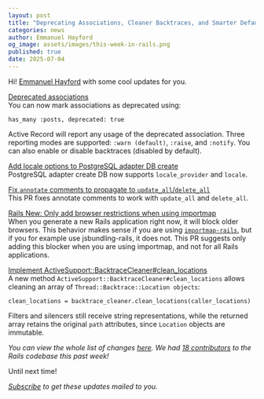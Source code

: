 ```yaml
---
layout: post
title: "Deprecating Associations, Cleaner Backtraces, and Smarter Defaults"
categories: news
author: Emmanuel Hayford
og_image: assets/images/this-week-in-rails.png
published: true
date: 2025-07-04
---
```



Hi! [Emmanuel Hayford](https://x.com/siaw23) with some cool updates for you.

[Deprecated associations](https://github.com/rails/rails/pull/55285)  
You can now mark associations as deprecated using:

`has_many :posts, deprecated: true`

Active Record will report any usage of the deprecated association. Three reporting modes are supported: `:warn (default)`, `:raise`, and `:notify`. You can also enable or disable backtraces (disabled by default).

[Add locale options to PostgreSQL adapter DB create](https://github.com/rails/rails/pull/55030)  
PostgreSQL adapter create DB now supports `locale_provider` and `locale`.


[Fix `annotate` comments to propagate to `update_all`/`delete_all`](https://github.com/rails/rails/pull/55269)  
This PR fixes annotate comments to work with `update_all` and `delete_all`.


[Rails New: Only add browser restrictions when using importmap](https://github.com/rails/rails/pull/55263)  
When you generate a new Rails application right now, it will block older browsers. This behavior makes sense if you are using [`importmap-rails`](https://github.com/rails/importmap-rails), but if you for example use jsbundling-rails, it does not. This PR suggests only adding this blocker when you are using importmap, and not for all Rails applications.


[Implement ActiveSupport::BacktraceCleaner#clean_locations](https://github.com/rails/rails/pull/55255)  
A new method `ActiveSupport::BacktraceCleaner#clean_locations` allows cleaning an array of `Thread::Backtrace::Location objects`:

`clean_locations = backtrace_cleaner.clean_locations(caller_locations)`

Filters and silencers still receive string representations, while the returned array retains the original `path` attributes, since `Location` objects are immutable.


_You can view the whole list of changes [here](https://github.com/rails/rails/compare/@%7B2025-06-27%7D...main@%7B2025-07-04%7D)._
_We had [18 contributors](https://contributors.rubyonrails.org/contributors/in-time-window/20250627-20250704) to the Rails codebase this past week!_

Until next time!

_[Subscribe](https://world.hey.com/this.week.in.rails) to get these updates mailed to you._
